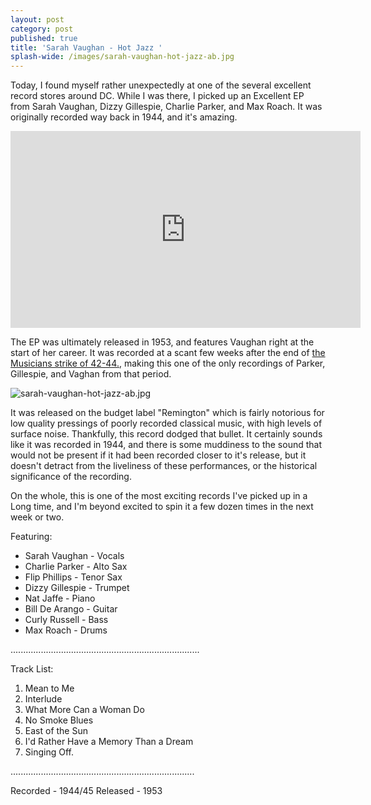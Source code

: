 ```yaml
---
layout: post
category: post
published: true
title: 'Sarah Vaughan - Hot Jazz '
splash-wide: /images/sarah-vaughan-hot-jazz-ab.jpg
---
```

Today, I found myself rather unexpectedly at one of the several excellent record stores around DC. While I was there, I picked up an Excellent EP from Sarah Vaughan, Dizzy Gillespie, Charlie Parker, and Max Roach. It was originally recorded way back in 1944, and it's amazing. 

<iframe width="560" height="315" src="https://www.youtube.com/embed/73qlAEhyyhc" frameborder="0" allowfullscreen></iframe>

The EP was ultimately released in 1953, and features Vaughan right at the start of her career. It was recorded at a scant few weeks after the end of [the Musicians strike of 42-44.](https://en.wikipedia.org/wiki/1942%E2%80%9344_musicians%27_strike), making this one of the only recordings of Parker, Gillespie, and Vaghan from that period. 

![sarah-vaughan-hot-jazz-ab.jpg]({{site.baseurl}}/images/sarah-vaughan-hot-jazz-ab.jpg)

It was released on the budget label "Remington" which is fairly notorious for low quality pressings of poorly recorded classical music, with high levels of surface noise. Thankfully, this record dodged that bullet. It certainly sounds like it was recorded in 1944, and there is some muddiness to the sound that would not be present if it had been recorded closer to it's release, but it doesn't detract from the liveliness of these performances, or the historical significance of the recording. 

On the whole, this is one of the most exciting records I've picked up in a Long time, and I'm beyond excited to spin it a few dozen times in the next week or two. 

Featuring: 

- Sarah Vaughan - Vocals
- Charlie Parker - Alto Sax
- Flip Phillips - Tenor Sax
- Dizzy Gillespie - Trumpet
- Nat Jaffe - Piano
- Bill De Arango - Guitar
- Curly Russell - Bass
- Max Roach - Drums

...........................................................................

Track List: 

1. Mean to Me
2. Interlude
3. What More Can a Woman Do
4. No Smoke Blues
5. East of the Sun
6. I'd Rather Have a Memory Than a Dream
7. Singing Off.

.........................................................................

Recorded - 1944/45
Released - 1953
